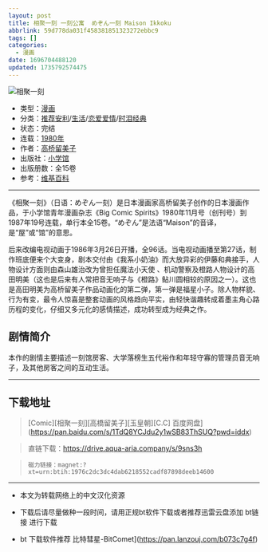 ```yaml
---
layout: post
title: 相聚一刻 一刻公寓  めぞん一刻 Maison Ikkoku
abbrlink: 59d778da031f458381851323272ebbc9
tags: []
categories:
  - 漫画
date: 1696704488120
updated: 1735792574475
---
```


![相聚一刻](https://jsd.cdn.zzko.cn/gh/shuiwudengli/images@master/相聚一刻.5w05pjn52rk0.webp)

- 类型：[漫画](/index.php/category/漫画)
- 分类：[推荐安利](/index.php/category/推荐安利)/[生活](/index.php/category/生活)/[恋爱爱情](/index.php/category/恋爱爱情)/[时泪经典](/index.php/category/时泪经典)
- 状态：完结
- 连载：[1980年](/index.php/category/1980年)
- 作者：[高桥留美子](/index.php/category/高桥留美子)
- 出版社：[小学馆](/index.php/category/小学馆)
- 出版册数：全15卷
- 参考：[维基百科](https://zh.wikipedia.org/wiki/相聚一刻)

***

《相聚一刻》（日语：めぞん一刻）是日本漫画家高桥留美子创作的日本漫画作品，于小学馆青年漫画杂志《Big Comic Spirits》1980年11月号（创刊号）到1987年19号连载，单行本全15卷。“めぞん”是法语“Maison”的音译，是“屋”或“馆”的意思。

后来改编电视动画于1986年3月26日开播，全96话。当电视动画播至第27话，制作班底便来个大变身，剧本交付由《我系小奶油》而大放异彩的伊藤和典接手，人物设计方面则由森山雄治改为曾担任魔法小天使 、机动警察及橙路人物设计的高田明美（这也是后来有人常把音无响子与《橙路》鲇川圆相较的原因之一）。这也是高田明美为高桥留美子作品动画化的第二弹，第一弹是福星小子。除人物样貌、行为有变，最令人惊喜是整套动画的风格趋向平实，由轻快谐趣转成着墨主角心路历程的变化，仔细又多元化的感情描述，成功转型成为经典之作。

## 剧情简介

本作的剧情主要描述一刻馆房客、大学落榜生五代裕作和年轻守寡的管理员音无响子，及其他房客之间的互动生活。

***

## 下载地址

> \[Comic]\[相聚一刻]\[高橋留美子]\[玉皇朝]\[C.C]
> 百度网盘]\(<https://pan.baidu.com/s/1TdQ8YCJdu2y1wSB83ThSUQ?pwd=iddx>)

> 直链下载：<https://drive.aqua-aria.company/s/9sns3h>

> `磁力链接：magnet:?xt=urn:btih:1976c2dc3dc4dab6218552cadf87898deeb14600`

***

- 本文为转载网络上的中文汉化资源

- 下载后请尽量做种一段时间，请用正规bt软件下载或者推荐迅雷云盘添加 bt链接 进行下载

- bt 下载软件推荐 比特彗星-BitComet]\(<https://pan.lanzouj.com/b073c7g4f>)
